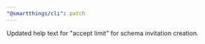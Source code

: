 ```yaml
---
"@smartthings/cli": patch
---
```


Updated help text for "accept limit" for schema invitation creation.
